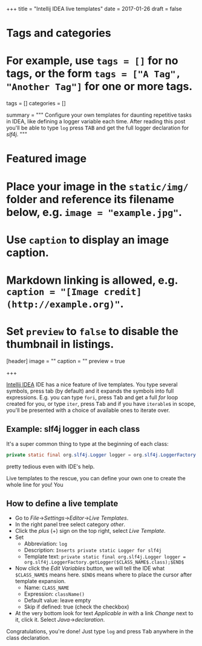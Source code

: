 +++
title = "Intellij IDEA live templates"
date = 2017-01-26
draft = false

# Tags and categories
# For example, use `tags = []` for no tags, or the form `tags = ["A Tag", "Another Tag"]` for one or more tags.
tags = []
categories = []

summary = """ Configure your own templates for daunting repetitive tasks in
IDEA, like defining a logger variable each time. After reading this post you'll
be able to type `log` press <kbd>TAB</kbd> and get the full logger declaration for
_slf4j_.
"""

# Featured image
# Place your image in the `static/img/` folder and reference its filename below, e.g. `image = "example.jpg"`.
# Use `caption` to display an image caption.
#   Markdown linking is allowed, e.g. `caption = "[Image credit](http://example.org)"`.
# Set `preview` to `false` to disable the thumbnail in listings.
[header]
image = ""
caption = ""
preview = true

+++

[Intellij IDEA](https://www.jetbrains.com/idea/features/) IDE has a nice feature
of live templates. You type several symbols, press tab (by default) and it
expands the symbols into full expressions. E.g. you can type `fori`, press
<kbd>Tab</kbd> and get a full _for_ loop created for you, or type `iter`, press
<kbd>Tab</kbd> and if you have `iterable`s in scope, you'll be presented with a
choice of available ones to iterate over.

## Example: slf4j logger in each class

It's a super common thing to type at the beginning of each class:

```java
private static final org.slf4j.Logger logger = org.slf4j.LoggerFactory.getLogger(MyClassName.class);
```

pretty tedious even with IDE's help.

Live templates to the rescue, you can define your own one to create the whole
line for you! You

## How to define a live template

- Go to _File_->_Settings_->_Editor_->_Live Templates_.
- In the right panel tree select category _other_.
- Click the _plus_ (+) sign on the top right, select _Live Template_.
- Set
  - Abbreviation: `log`
  - Description: `Inserts private static Logger for slf4j`
  - Template text: `private static final org.slf4j.Logger logger =
    org.slf4j.LoggerFactory.getLogger($CLASS_NAME$.class);$END$`
- Now click the _Edit Variables_ button, we will tell the IDE what
  `$CLASS_NAME$` means here. `$END$` means where to place the cursor after
  template expansion.
  - Name: `CLASS_NAME`
  - Expression: `className()`
  - Default value: leave empty
  - Skip if defined: true (check the checkbox)
- At the very bottom look for text _Applicable in_ with a link _Change_ next to
  it, click it. Select _Java_->_declaration_.  

Congratulations, you're done! Just type `log` and press <kbd>Tab</kbd> anywhere
in the class declaration.
